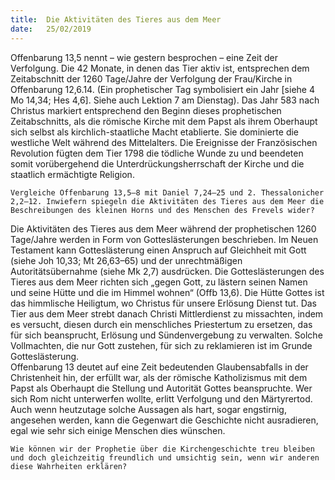 ```yaml
---
title:  Die Aktivitäten des Tieres aus dem Meer
date:   25/02/2019
---
```


Offenbarung 13,5 nennt – wie gestern besprochen – eine Zeit der Verfolgung. Die 42 Monate, in denen das Tier aktiv ist, entsprechen dem Zeitabschnitt der 1260 Tage/Jahre der Verfolgung der Frau/Kirche in Offenbarung 12,6.14. (Ein prophetischer Tag symbolisiert ein Jahr [siehe 4 Mo 14,34; Hes 4,6]. Siehe auch Lektion 7 am Dienstag). Das Jahr 583 nach Christus markiert entsprechend den Beginn dieses prophetischen Zeitabschnitts, als die römische Kirche mit dem Papst als ihrem Oberhaupt sich selbst als kirchlich-staatliche Macht etablierte. Sie dominierte die westliche Welt während des Mittelalters. Die Ereignisse der Französischen Revolution fügten dem Tier 1798 die tödliche Wunde zu und beendeten somit vorübergehend die Unterdrückungsherrschaft der Kirche und die staatlich ermächtigte Religion.

`Vergleiche Offenbarung 13,5–8 mit Daniel 7,24–25 und 2. Thessalonicher 2,2–12. Inwiefern spiegeln die Aktivitäten des Tieres aus dem Meer die Beschreibungen des kleinen Horns und des Menschen des Frevels wider?`

Die Aktivitäten des Tieres aus dem Meer während der prophetischen 1260 Tage/Jahre werden in Form von Gotteslästerungen beschrieben. Im Neuen Testament kann Gotteslästerung einen Anspruch auf Gleichheit mit Gott (siehe Joh 10,33; Mt 26,63–65) und der unrechtmäßigen Autoritätsübernahme (siehe Mk 2,7) ausdrücken. Die Gotteslästerungen des Tieres aus dem Meer richten sich „gegen Gott, zu lästern seinen Namen und seine Hütte und die im Himmel wohnen“ (Offb 13,6). Die Hütte Gottes ist das himmlische Heiligtum, wo Christus für unsere Erlösung Dienst tut. Das Tier aus dem Meer strebt danach Christi Mittlerdienst zu missachten, indem es versucht, diesen durch ein menschliches Priestertum zu ersetzen, das für sich beansprucht, Erlösung und Sündenvergebung zu verwalten. Solche Vollmachten, die nur Gott zustehen, für sich zu reklamieren ist im Grunde Gotteslästerung.<br>
Offenbarung 13 deutet auf eine Zeit bedeutenden Glaubensabfalls in der Christenheit hin, der erfüllt war, als der römische Katholizismus mit dem Papst als Oberhaupt die Stellung und Autorität Gottes beanspruchte. Wer sich Rom nicht unterwerfen wollte, erlitt Verfolgung und den Märtyrertod. Auch wenn heutzutage solche Aussagen als hart, sogar engstirnig, angesehen werden, kann die Gegenwart die Geschichte nicht ausradieren, egal wie sehr sich einige Menschen dies wünschen.

`Wie können wir der Prophetie über die Kirchengeschichte treu bleiben und doch gleichzeitig freundlich und umsichtig sein, wenn wir anderen diese Wahrheiten erklären?`
